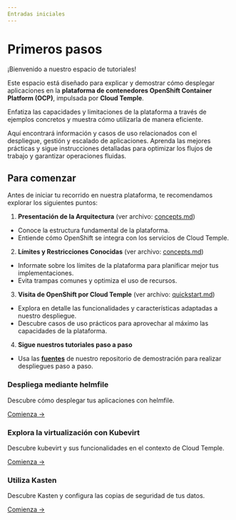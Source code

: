 ```yaml
---
Entradas iniciales
---
```


# Primeros pasos

¡Bienvenido a nuestro espacio de tutoriales!

Este espacio está diseñado para explicar y demostrar cómo desplegar aplicaciones en la **plataforma de contenedores OpenShift Container Platform (OCP)**, impulsada por **Cloud Temple**.

Enfatiza las capacidades y limitaciones de la plataforma a través de ejemplos concretos y muestra cómo utilizarla de manera eficiente.

Aquí encontrará información y casos de uso relacionados con el despliegue, gestión y escalado de aplicaciones. Aprenda las mejores prácticas y sigue instrucciones detalladas para optimizar los flujos de trabajo y garantizar operaciones fluidas.

## Para comenzar

Antes de iniciar tu recorrido en nuestra plataforma, te recomendamos explorar los siguientes puntos:

 1. **Presentación de la Arquitectura** (ver archivo: [concepts.md](https://github.com/Cloud-Temple/product-openshift-how-to/blob/main/concepts.md#architecture-general-of-the-platform))
   - Conoce la estructura fundamental de la plataforma.
   - Entiende cómo OpenShift se integra con los servicios de Cloud Temple.

 2. **Límites y Restricciones Conocidas** (ver archivo: [concepts.md](https://github.com/Cloud-Temple/product-openshift-how-to/blob/main/concepts.md))
   - Informate sobre los límites de la plataforma para planificar mejor tus implementaciones.
   - Evita trampas comunes y optimiza el uso de recursos.

 3. **Visita de OpenShift por Cloud Temple** (ver archivo: [quickstart.md](https://github.com/Cloud-Temple/product-openshift-how-to/tree/main/quickstart.md))
   - Explora en detalle las funcionalidades y características adaptadas a nuestro despliegue.
   - Descubre casos de uso prácticos para aprovechar al máximo las capacidades de la plataforma.

 4. **Sigue nuestros tutoriales paso a paso**
   - Usa las [**fuentes**](https://github.com/Cloud-Temple/product-openshift-how-to/tree/main) de nuestro repositorio de demostración para realizar despliegues paso a paso.

<div class="card-grid">
  <div class="card">
    <h3>Despliega mediante helmfile</h3>
    <p>Descubre cómo desplegar tus aplicaciones con helmfile.</p>
    <a href="tutorials/deploy-through-helmfile" class="card-link">Comienza &rarr;</a>
  </div>
  <div class="card">
    <h3>Explora la virtualización con Kubevirt</h3>
    <p>Descubre kubevirt y sus funcionalidades en el contexto de Cloud Temple.</p>
    <a href="tutorials/deploy-vm-with-kubevirt" class="card-link">Comienza &rarr;</a>
  </div>
  <div class="card">
    <h3>Utiliza Kasten</h3>
    <p>Descubre Kasten y configura las copias de seguridad de tus datos.</p>
    <a href="tutorials/using-kasten" class="card-link">Comienza &rarr;</a>
  </div>
</div>